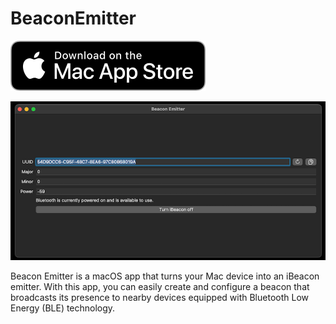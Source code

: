 BeaconEmitter
=============
[![Download on the Mac App Store](assets/Download_on_the_Mac_App_Store_Badge_US-UK_RGB_blk_092917.svg)](https://apps.apple.com/us/app/beacon-emitter/id1665201240)


![BeaconEmitter](assets/BeaconEmitter.png)

Beacon Emitter is a macOS app that turns your Mac device into an iBeacon emitter. With this app, you can easily create and configure a beacon that broadcasts its presence to nearby devices equipped with Bluetooth Low Energy (BLE) technology.
